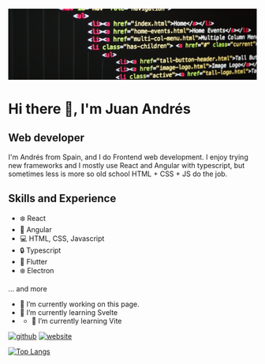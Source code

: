 ![Web developer](https://github.com/juaamol/juaamol/blob/main/code-banner.jpg)

# Hi there 👋, I'm Juan Andrés
## Web developer

I'm Andrés from Spain, and I do Frontend web development.
I enjoy trying new frameworks and I mostly use React and Angular with typescript, but sometimes less is more so old school HTML + CSS + JS do the job.

## Skills and Experience

- ❄️ React
- 🚀 Angular
- 💻 HTML, CSS, Javascript
- 🔒 Typescript
- 📱 Flutter
- ❄️ Electron

... and more

- 🔭 I’m currently working on this page. 
- 🌱 I’m currently learning Svelte 
- - 🌱 I’m currently learning Vite 


[<img src='https://cdn.jsdelivr.net/npm/simple-icons@3.0.1/icons/github.svg' alt='github' height='40'>](https://github.com/juaamol)  [<img src='https://cdn.jsdelivr.net/npm/simple-icons@3.0.1/icons/icloud.svg' alt='website' height='40'>](https://juaamol.github.io/portfolio-website/home)  

[![Top Langs](https://github-readme-stats.vercel.app/api/top-langs/?username=juaamol)](https://github.com/anuraghazra/github-readme-stats)

